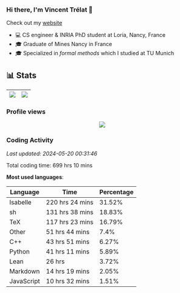 ### Hi there, I'm Vincent Trélat 👋

Check out my [website](https://vtrelat.github.io)

-   💻 CS engineer & INRIA PhD student at Loria, Nancy, France
-   🎓 Graduate of Mines Nancy in France
-   🎓 Specialized in _formal methods_ which I studied at TU Munich

## 📊 **Stats**

| <img align="center" src="https://readme-stats.clckblog.space/api?username=VTrelat&show_icons=true&include_all_commits=true&theme=tokyonight&hide_border=true" /> | <img align="center" src="https://readme-stats.clckblog.space/api/top-langs/?username=VTrelat&layout=compact&theme=tokyonight&hide_border=true" /> |
| ---------------------------------------------------------------------------------------------------------------------------------------------------------------- | ------------------------------------------------------------------------------------------------------------------------------------------------- |

### Profile views

<p align="center">
 <img src="https://profile-counter.glitch.me/VTrelat/count.svg" />
</p>

<!--automations-->
### Coding Activity
_Last updated: 2024-05-20 00:31:46_

Total coding time: 699 hrs 10 mins

**Most used languages**:

| Language | Time | Percentage |
| ------------- | ------------- | ------------- |
| Isabelle | 220 hrs 24 mins | 31.52% |
| sh | 131 hrs 38 mins | 18.83% |
| TeX | 117 hrs 23 mins | 16.79% |
| Other | 51 hrs 44 mins | 7.4% |
| C++ | 43 hrs 51 mins | 6.27% |
| Python | 41 hrs 11 mins | 5.89% |
| Lean | 26 hrs | 3.72% |
| Markdown | 14 hrs 19 mins | 2.05% |
| JavaScript | 10 hrs 32 mins | 1.51% |

